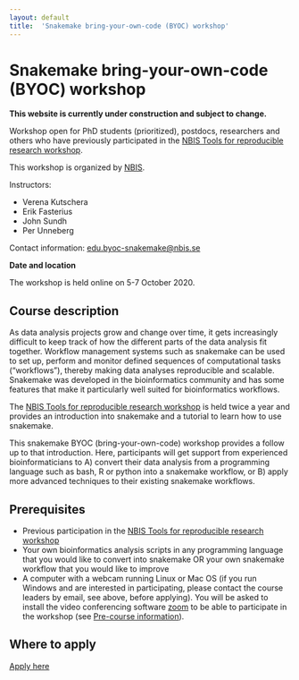 ```yaml
---
layout: default
title:  'Snakemake bring-your-own-code (BYOC) workshop'
---
```


# Snakemake bring-your-own-code (BYOC) workshop

**This website is currently under construction and subject to change.**

Workshop open for PhD students (prioritized), postdocs, researchers and others who have previously participated in the [NBIS Tools for reproducible research workshop](https://nbis-reproducible-research.readthedocs.io/en/latest/).

This workshop is organized by [NBIS](https://nbis.se/).

Instructors:
* Verena Kutschera
* Erik Fasterius
* John Sundh
* Per Unneberg

Contact information: edu.byoc-snakemake@nbis.se


**Date and location**

The workshop is held online on 5-7 October 2020.


## Course description

As data analysis projects grow and change over time, it gets increasingly difficult to keep track of how the different parts of the data analysis fit together. Workflow management systems such as snakemake can be used to set up, perform and monitor defined sequences of computational tasks (“workflows”), thereby making data analyses reproducible and scalable. Snakemake was developed in the bioinformatics community and has some features that make it particularly well suited for bioinformatics workflows.

The [NBIS Tools for reproducible research workshop](https://nbis-reproducible-research.readthedocs.io/en/latest/) is held twice a year and provides an introduction into snakemake and a tutorial to learn how to use snakemake. 

This snakemake BYOC (bring-your-own-code) workshop provides a follow up to that introduction. Here, participants will get support from experienced bioinformaticians to A) convert their data analysis from a programming language such as bash, R or python into a snakemake workflow, or B) apply more advanced techniques to their existing snakemake workflows.

## Prerequisites

- Previous participation in the [NBIS Tools for reproducible research workshop](https://nbis-reproducible-research.readthedocs.io/en/latest/)
- Your own bioinformatics analysis scripts in any programming language that you would like to convert into snakemake OR your own snakemake workflow that you would like to improve
- A computer with a webcam running Linux or Mac OS (if you run Windows and are interested in participating, please contact the course leaders by email, see above, before applying). You will be asked to install the video conferencing software [zoom](https://zoom.us/) to be able to participate in the workshop (see [Pre-course information](https://nbisweden.github.io/workshop-snakemake-byoc/precourse)).
 

## Where to apply

[Apply here](https://forms.gle/cCr88xus9fLwYRnSA)
